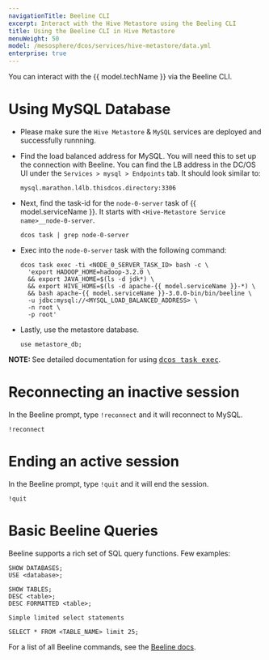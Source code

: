 ```yaml
---
navigationTitle: Beeline CLI
excerpt: Interact with the Hive Metastore using the Beeling CLI
title: Using the Beeline CLI in Hive Metastore
menuWeight: 50
model: /mesosphere/dcos/services/hive-metastore/data.yml
enterprise: true
---
```


You can interact with the {{ model.techName }} via the Beeline CLI.

# <a name="Using MySQL Database"></a> Using MySQL Database

- Please make sure the `Hive Metastore` & `MySQL` services are deployed and successfully runnning.

- Find the load balanced address for MySQL. You will need this to set up the connection with Beeline. You can find the LB address in the DC/OS UI under the `Services > mysql > Endpoints` tab. It should look similar to:
   ``` 
   mysql.marathon.l4lb.thisdcos.directory:3306
   ```

- Next, find the task-id for the `node-0-server` task of {{ model.serviceName }}. It starts with `<Hive-Metastore Service name>__node-0-server`.

  ```
  dcos task | grep node-0-server
  ```
- Exec into the `node-0-server` task with the following command:

  ```
  dcos task exec -ti <NODE_0_SERVER_TASK_ID> bash -c \
    'export HADOOP_HOME=hadoop-3.2.0 \
    && export JAVA_HOME=$(ls -d jdk*) \
    && export HIVE_HOME=$(ls -d apache-{{ model.serviceName }}-*) \
    && bash apache-{{ model.serviceName }}-3.0.0-bin/bin/beeline \
    -u jdbc:mysql://<MYSQL_LOAD_BALANCED_ADDRESS> \
    -n root \
    -p root'
  ```
  
- Lastly, use the metastore database.

  ```
  use metastore_db;
  ```
<p class="message--note"><strong>NOTE: </strong>See detailed documentation for using <a href="https://docs.d2iq.com/mesosphere/dcos/2.0/monitoring/debugging/task-exec/"><tt>dcos task exec</tt></a>.</p>
  
# <a name="Reconnecting an inactive session"></a> Reconnecting an inactive session
  
  In the Beeline prompt, type `!reconnect` and it will reconnect to MySQL.
  
  ```
  !reconnect
  ```

# <a name="Ending an active session"></a> Ending an active session
  
  In the Beeline prompt, type `!quit` and it will end the session.
  
  ```
  !quit
  ```
  
# <a name="Basic Beeline Queries"></a> Basic Beeline Queries

  Beeline supports a rich set of SQL query functions. Few examples:
  ```
  SHOW DATABASES;
  USE <database>;

  SHOW TABLES;
  DESC <table>;
  DESC FORMATTED <table>;

  Simple limited select statements

  SELECT * FROM <TABLE_NAME> limit 25;
  ```

For a list of all Beeline commands, see the [Beeline docs](https://cwiki.apache.org/confluence/display/Hive/HiveServer2+Clients#HiveServer2Clients-BeelineCommands).
